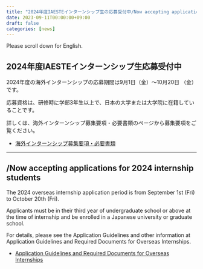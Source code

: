 ```yaml
---
title: "2024年度IAESTEインターンシップ生の応募受付中/Now accepting applications for 2024 IAESTE internship students"
date: 2023-09-11T00:00:00+09:00
draft: false
categories: [news]
---
```

Please scroll down for English.

## 2024年度IAESTEインターンシップ生応募受付中

2024年度の海外インターンシップの応募期間は9月1日（金）～10月20日 （金）です。

応募資格は、研修時に学部3年生以上で、日本の大学または大学院に在籍していることです。

詳しくは、海外インターンシップ募集要項・必要書類のページから募集要項をご覧ください。

- [海外インターンシップ募集要項・必要書類](https://www.iaeste.or.jp/internship/required-docs/)

---

## /Now accepting applications for 2024 internship students

The 2024 overseas internship application period is from September 1st (Fri) to October 20th (Fri).

Applicants must be in their third year of undergraduate school or above at the time of internship and be enrolled in a Japanese university or graduate school.

For details, please see the Application Guidelines and other information at Application Guidelines and Required Documents for Overseas Internships.

- [Application Guidelines and Required Documents for Overseas Internships](https://www.iaeste.or.jp/internship/required-docs/)
